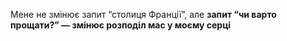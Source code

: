 Мене не змінює запит “столиця Франції”, але **запит “чи варто прощати?” — змінює розподіл мас у моєму серці**